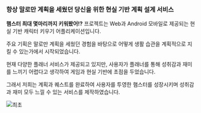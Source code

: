 
### 항상 말로만 계획을 세웠던 당신을 위한 현실 기반 계획 설계 서비스

**햄스터 최대 몇마리까지 키워봤어!?** 프로젝트는 Web과 Android 모바일로 제공되는 현실 기반 캐릭터 키우기 어플리케이션입니다. 

주요 기획은 말로만 계획을 세웠던 경험을 바탕으로 어떻게 생활 습관을 계획적으로 지킬 수 있는가에서 시작되었습니다. 

현재 다양한 플래너 서비스가 제공되고 있지만, 사용자가 플래너를 통해 성취감과 재미를 느끼기 어렵다고 생각하여 게임과 현실 기반에 초점을 두었습니다.

그래서 저희는 계획과 퀘스트를 완료하여 사용자를 투영한 햄스터를 성장시키며 성취감과 재미 모두 느낄 수 있는 서비스를 제작하였습니다.

![최초](https://user-images.githubusercontent.com/68943993/228574498-73912170-7ba9-4442-b70f-c4a5d37084a5.jpg)
